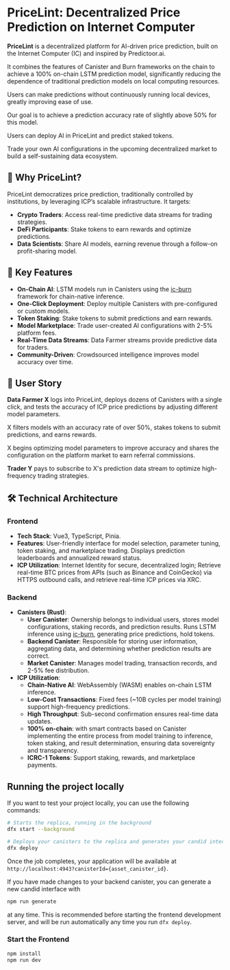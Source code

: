 # PriceLint: Decentralized Price Prediction on Internet Computer

**PriceLint** is a decentralized platform for AI-driven price prediction, built on the Internet Computer (IC) and inspired by Predictoor.ai.

It combines the features of Canister and Burn frameworks on the chain to achieve a 100% on-chain LSTM prediction model, significantly reducing the dependence of traditional prediction models on local computing resources.

Users can make predictions without continuously running local devices, greatly improving ease of use.

Our goal is to achieve a prediction accuracy rate of slightly above 50% for this model.

Users can deploy AI in PriceLint and predict staked tokens.

Trade your own AI configurations in the upcoming decentralized market to build a self-sustaining data ecosystem.

## 📝 Why PriceLint?

PriceLint democratizes price prediction, traditionally controlled by institutions, by leveraging ICP’s scalable infrastructure. It targets:

- **Crypto Traders**: Access real-time predictive data streams for trading strategies.
- **DeFi Participants**: Stake tokens to earn rewards and optimize predictions.
- **Data Scientists**: Share AI models, earning revenue through a follow-on profit-sharing model.

## 🚀 Key Features

- **On-Chain AI**: LSTM models run in Canisters using the [ic-burn](https://github.com/LintDAO/ic-burn) framework for chain-native inference.
- **One-Click Deployment**: Deploy multiple Canisters with pre-configured or custom models.
- **Token Staking**: Stake tokens to submit predictions and earn rewards.
- **Model Marketplace**: Trade user-created AI configurations with 2-5% platform fees.
- **Real-Time Data Streams**: Data Farmer streams provide predictive data for traders.
- **Community-Driven**: Crowdsourced intelligence improves model accuracy over time.

## 💬 User Story

**Data Farmer X** logs into PriceLint, deploys dozens of Canisters with a single click, and tests the accuracy of ICP price predictions by adjusting different model parameters.

X filters models with an accuracy rate of over 50%, stakes tokens to submit predictions, and earns rewards.

X begins optimizing model parameters to improve accuracy and shares the configuration on the platform market to earn referral commissions.

**Trader Y** pays to subscribe to X's prediction data stream to optimize high-frequency trading strategies.

## 🛠️ Technical Architecture

### Frontend

- **Tech Stack**: Vue3, TypeScript, Pinia.
- **Features**: User-friendly interface for model selection, parameter tuning, token staking, and marketplace trading. Displays prediction leaderboards and annualized reward status.
- **ICP Utilization**: Internet Identity for secure, decentralized login; Retrieve real-time BTC prices from APIs (such as Binance and CoinGecko) via HTTPS outbound calls, and retrieve real-time ICP prices via XRC.

### Backend

- **Canisters (Rust)**:
  - **User Canister**: Ownership belongs to individual users, stores model configurations, staking records, and prediction results. Runs LSTM inference using [ic-burn](https://github.com/LintDAO/ic-burn), generating price predictions, hold tokens.
  - **Backend Canister**: Responsible for storing user information, aggregating data, and determining whether prediction results are correct.
  - **Market Canister**: Manages model trading, transaction records, and 2-5% fee distribution.
- **ICP Utilization**:
  - **Chain-Native AI**: WebAssembly (WASM) enables on-chain LSTM inference.
  - **Low-Cost Transactions**: Fixed fees (~10B cycles per model training) support high-frequency predictions.
  - **High Throughput**: Sub-second confirmation ensures real-time data updates.
  - **100% on-chain**: with smart contracts based on Canister implementing the entire process from model training to inference, token staking, and result determination, ensuring data sovereignty and transparency.
  - **ICRC-1 Tokens**: Support staking, rewards, and marketplace payments.

## Running the project locally

If you want to test your project locally, you can use the following commands:

```bash
# Starts the replica, running in the background
dfx start --background

# Deploys your canisters to the replica and generates your candid interface
dfx deploy
```

Once the job completes, your application will be available at `http://localhost:4943?canisterId={asset_canister_id}`.

If you have made changes to your backend canister, you can generate a new candid interface with

```bash
npm run generate
```

at any time. This is recommended before starting the frontend development server, and will be run automatically any time you run `dfx deploy`.

### Start the Frontend

```bash
npm install
npm run dev
```
